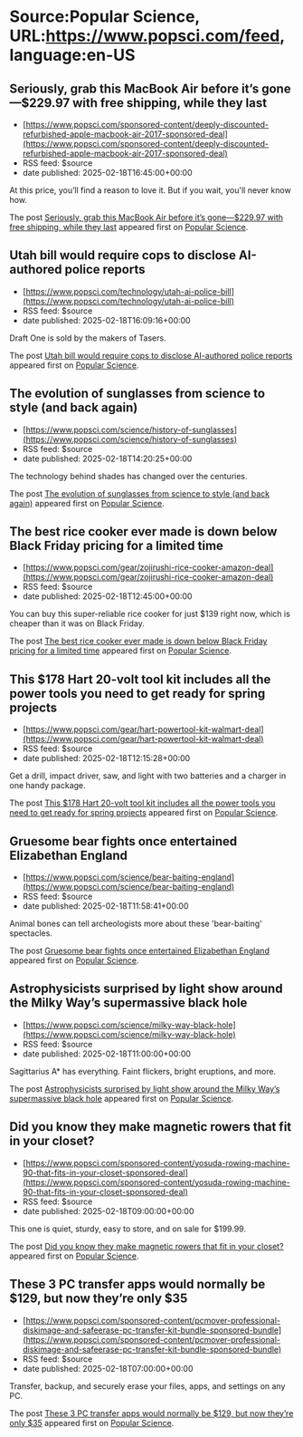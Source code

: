 # Source:Popular Science, URL:https://www.popsci.com/feed, language:en-US

## Seriously, grab this MacBook Air before it’s gone—$229.97 with free shipping, while they last
 - [https://www.popsci.com/sponsored-content/deeply-discounted-refurbished-apple-macbook-air-2017-sponsored-deal](https://www.popsci.com/sponsored-content/deeply-discounted-refurbished-apple-macbook-air-2017-sponsored-deal)
 - RSS feed: $source
 - date published: 2025-02-18T16:45:00+00:00

<p>At this price, you’ll find a reason to love it. But if you wait, you'll never know how.</p>
<p>The post <a href="https://www.popsci.com/sponsored-content/deeply-discounted-refurbished-apple-macbook-air-2017-sponsored-deal/">Seriously, grab this MacBook Air before it’s gone—$229.97 with free shipping, while they last</a> appeared first on <a href="https://www.popsci.com">Popular Science</a>.</p>

## Utah bill would require cops to disclose AI-authored police reports
 - [https://www.popsci.com/technology/utah-ai-police-bill](https://www.popsci.com/technology/utah-ai-police-bill)
 - RSS feed: $source
 - date published: 2025-02-18T16:09:16+00:00

<p>Draft One is sold by the makers of Tasers.</p>
<p>The post <a href="https://www.popsci.com/technology/utah-ai-police-bill/">Utah bill would require cops to disclose AI-authored police reports</a> appeared first on <a href="https://www.popsci.com">Popular Science</a>.</p>

## The evolution of sunglasses from science to style (and back again)
 - [https://www.popsci.com/science/history-of-sunglasses](https://www.popsci.com/science/history-of-sunglasses)
 - RSS feed: $source
 - date published: 2025-02-18T14:20:25+00:00

<p>The technology behind shades has changed over the centuries.</p>
<p>The post <a href="https://www.popsci.com/science/history-of-sunglasses/">The evolution of sunglasses from science to style (and back again)</a> appeared first on <a href="https://www.popsci.com">Popular Science</a>.</p>

## The best rice cooker ever made is down below Black Friday pricing for a limited time
 - [https://www.popsci.com/gear/zojirushi-rice-cooker-amazon-deal](https://www.popsci.com/gear/zojirushi-rice-cooker-amazon-deal)
 - RSS feed: $source
 - date published: 2025-02-18T12:45:00+00:00

<p>You can buy this super-reliable rice cooker for just $139 right now, which is cheaper than it was on Black Friday.</p>
<p>The post <a href="https://www.popsci.com/gear/zojirushi-rice-cooker-amazon-deal/">The best rice cooker ever made is down below Black Friday pricing for a limited time</a> appeared first on <a href="https://www.popsci.com">Popular Science</a>.</p>

## This $178 Hart 20-volt tool kit includes all the power tools you need to get ready for spring projects
 - [https://www.popsci.com/gear/hart-powertool-kit-walmart-deal](https://www.popsci.com/gear/hart-powertool-kit-walmart-deal)
 - RSS feed: $source
 - date published: 2025-02-18T12:15:28+00:00

<p>Get a drill, impact driver, saw, and light with two batteries and a charger in one handy package.</p>
<p>The post <a href="https://www.popsci.com/gear/hart-powertool-kit-walmart-deal/">This $178 Hart 20-volt tool kit includes all the power tools you need to get ready for spring projects</a> appeared first on <a href="https://www.popsci.com">Popular Science</a>.</p>

## Gruesome bear fights once entertained Elizabethan England
 - [https://www.popsci.com/science/bear-baiting-england](https://www.popsci.com/science/bear-baiting-england)
 - RSS feed: $source
 - date published: 2025-02-18T11:58:41+00:00

<p>Animal bones can tell archeologists more about these 'bear-baiting' spectacles.</p>
<p>The post <a href="https://www.popsci.com/science/bear-baiting-england/">Gruesome bear fights once entertained Elizabethan England</a> appeared first on <a href="https://www.popsci.com">Popular Science</a>.</p>

## Astrophysicists surprised by light show around the Milky Way’s supermassive black hole
 - [https://www.popsci.com/science/milky-way-black-hole](https://www.popsci.com/science/milky-way-black-hole)
 - RSS feed: $source
 - date published: 2025-02-18T11:00:00+00:00

<p>Sagittarius A* has everything. Faint flickers, bright eruptions, and more.</p>
<p>The post <a href="https://www.popsci.com/science/milky-way-black-hole/">Astrophysicists surprised by light show around the Milky Way’s supermassive black hole</a> appeared first on <a href="https://www.popsci.com">Popular Science</a>.</p>

## Did you know they make magnetic rowers that fit in your closet?
 - [https://www.popsci.com/sponsored-content/yosuda-rowing-machine-90-that-fits-in-your-closet-sponsored-deal](https://www.popsci.com/sponsored-content/yosuda-rowing-machine-90-that-fits-in-your-closet-sponsored-deal)
 - RSS feed: $source
 - date published: 2025-02-18T09:00:00+00:00

<p>This one is quiet, sturdy, easy to store, and on sale for $199.99.</p>
<p>The post <a href="https://www.popsci.com/sponsored-content/yosuda-rowing-machine-90-that-fits-in-your-closet-sponsored-deal/">Did you know they make magnetic rowers that fit in your closet?</a> appeared first on <a href="https://www.popsci.com">Popular Science</a>.</p>

## These 3 PC transfer apps would normally be $129, but now they’re only $35
 - [https://www.popsci.com/sponsored-content/pcmover-professional-diskimage-and-safeerase-pc-transfer-kit-bundle-sponsored-bundle](https://www.popsci.com/sponsored-content/pcmover-professional-diskimage-and-safeerase-pc-transfer-kit-bundle-sponsored-bundle)
 - RSS feed: $source
 - date published: 2025-02-18T07:00:00+00:00

<p>Transfer, backup, and securely erase your files, apps, and settings on any PC.</p>
<p>The post <a href="https://www.popsci.com/sponsored-content/pcmover-professional-diskimage-and-safeerase-pc-transfer-kit-bundle-sponsored-bundle/">These 3 PC transfer apps would normally be $129, but now they&#8217;re only $35</a> appeared first on <a href="https://www.popsci.com">Popular Science</a>.</p>


